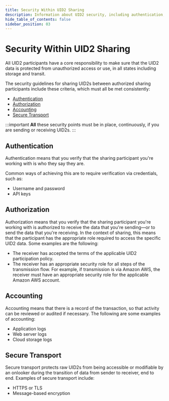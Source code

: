 ```yaml
---
title: Security Within UID2 Sharing
description: Information about UID2 security, including authentication, authorization, accounting, and secure transport.
hide_table_of_contents: false
sidebar_position: 03
---
```


# Security Within UID2 Sharing

All UID2 participants have a core responsibility to make sure that the UID2 data is protected from unauthorized access or use, in all states including storage and transit.

The security guidelines for sharing UID2s between authorized sharing participants include these criteria, which must all be met consistently:

- [Authentication](#authentication)
- [Authorization](#authorization)
- [Accounting](#accounting)
- [Secure Transport](#secure-transport)

:::important
**All** these security points must be in place, continuously, if you are sending or receiving UID2s.
:::

## Authentication

Authentication means that you verify that the sharing participant you're working with is who they say they are.

Common ways of achieving this are to require verification via credentials, such as:
- Username and password
- API keys

## Authorization

Authorization means that you verify that the sharing participant you're working with is authorized to receive the data that you're sending&#8212;or to send the data that you're receiving. In the context of sharing, this means that the participant has the appropriate role required to access the specific UID2 data. Some examples are the following:

- The receiver has accepted the terms of the applicable UID2 participation policy.
- The receiver has an appropriate security role for all steps of the transmission flow. For example, if transmission is via Amazon AWS, the receiver must have an appropriate security role for the applicable Amazon AWS account.

## Accounting

Accounting means that there is a record of the transaction, so that activity can be reviewed or audited if necessary. The following are some examples of accounting:

- Application logs
- Web server logs
- Cloud storage logs

## Secure Transport

Secure transport protects raw UID2s from being accessible or modifiable by an onlooker during the transition of data from sender to receiver, end to end. Examples of secure transport include:

- HTTPS or TLS
- Message-based encryption